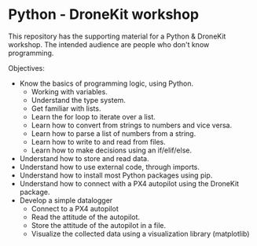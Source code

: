 # Python - DroneKit workshop
This repository has the supporting material for a Python & DroneKit workshop.
The intended audience are people who don't know programming.

Objectives:
- Know the basics of programming logic, using Python.
  - Working with variables.
  - Understand the type system.
  - Get familiar with lists.
  - Learn the for loop to iterate over a list.
  - Learn how to convert from strings to numbers and vice versa.
  - Learn how to parse a list of numbers from a string.
  - Learn how to write to and read from files.
  - Learn how to make decisions using an if/elif/else.
- Understand how to store and read data.
- Understand how to use external code, through imports.
- Understand how to install most Python packages using pip.
- Understand how to connect with a PX4 autopilot using the DroneKit package.
- Develop a simple datalogger
  - Connect to a PX4 autopilot
  - Read the attitude of the autopilot.
  - Store the attitude of the autopilot in a file.
  - Visualize the collected data using a visualization library (matplotlib) 